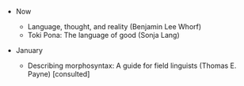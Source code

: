 
* Now
  * Language, thought, and reality (Benjamin Lee Whorf)
  * Toki Pona: The language of good (Sonja Lang)

* January
  * Describing morphosyntax: A guide for field linguists (Thomas E. Payne) [consulted]


